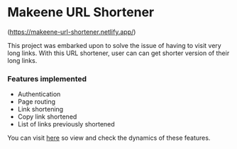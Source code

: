 # Makeene URL Shortener

(https://makeene-url-shortener.netlify.app/)

This project was embarked upon to solve the issue of having to visit very long links. With this URL shortener, user can can get shorter version of their long links.

### Features implemented

- Authentication
- Page routing
- Link shortening
- Copy link shortened
- List of links previously shortened

You can visit [here](https://makeene-url-shortener.netlify.app/) so view and check the dynamics of these features.
